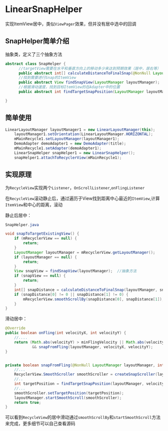 # LinearSnapHelper

实现ItemView居中，类似`ViewPager`效果，但并没有居中选中的回调

## SnapHelper简单介绍

抽象类，定义了三个抽象方法

```java
abstract class SnapHelper {
      //targetView需要在水平和垂直方向上的移动多少来达到预期效果（居中，居右等）
      public abstract int[] calculateDistanceToFinalSnap(@NonNull LayoutManager layoutManager, @NonNull View targetView);
      //找到需要进行Snap的ItemView
      public abstract View findSnapView(LayoutManager layoutManager);
      //根据滑动速度，找到目标ItemView的在Adapter中的位置
      public abstract int findTargetSnapPosition(LayoutManager layoutManager, int velocityX,int velocityY);

}
```

## 简单使用

```java
LinearLayoutManager layoutManager1 = new LinearLayoutManager(this);
    layoutManager1.setOrientation(LinearLayoutManager.HORIZONTAL);
    mMainRecycle1.setLayoutManager(layoutManager1);
    DemoAdapter demoAdapter1 = new DemoAdapter(title);
    mMainRecycle1.setAdapter(demoAdapter1);
    LinearSnapHelper snapHelper1 = new LinearSnapHelper();
    snapHelper1.attachToRecyclerView(mMainRecycle1);
```

## 实现原理

为`RecycleView`实现两个`Listener`，`OnScrollListener`,`onFlingListener`

在`RecycleView`滚动静止后，通过遍历子View找到距离中心最近的`ItemView`,计算`ItemView`和中心的距离，滚动

静止后居中：

```java
SnapHelper.java

void snapToTargetExistingView() {
    if (mRecyclerView == null) {
        return;
    }
    LayoutManager layoutManager = mRecyclerView.getLayoutManager();
    if (layoutManager == null) {
        return;
    }
    View snapView = findSnapView(layoutManager);  //抽象方法
    if (snapView == null) {
        return;
    }
    int[] snapDistance = calculateDistanceToFinalSnap(layoutManager, snapView); //抽象方法
    if (snapDistance[0] != 0 || snapDistance[1] != 0) {
        mRecyclerView.smoothScrollBy(snapDistance[0], snapDistance[1]);
    }
}
```

滑动居中：

```java
@Override
public boolean onFling(int velocityX, int velocityY) {
    //....
    return (Math.abs(velocityY) > minFlingVelocity || Math.abs(velocityX) > minFlingVelocity)
            && snapFromFling(layoutManager, velocityX, velocityY);
}


private boolean snapFromFling(@NonNull LayoutManager layoutManager, int velocityX, int velocityY) {
    //...
    RecyclerView.SmoothScroller smoothScroller = createSnapScroller(layoutManager);
    //..
    int targetPosition = findTargetSnapPosition(layoutManager, velocityX, velocityY); //抽象方法
    //...
    smoothScroller.setTargetPosition(targetPosition);
    layoutManager.startSmoothScroll(smoothScroller);
    return true;
}
```

可以看到`RecycleView`的居中滑动通过`smoothScrollBy`和`startSmoothScroll`方法来完成，更多细节可以自己查看源码
